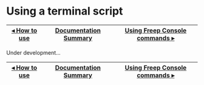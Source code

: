 # Using a terminal script

[◂ How to use](01-how-it-works.md) | [Documentation Summary](index.md) | [Using Freep Console commands ▸](03-using-commands-freep-console.md)
-- | -- | --

Under development...

[◂ How to use](01-how-it-works.md) | [Documentation Summary](index.md) | [Using Freep Console commands ▸](03-using-commands-freep-console.md)
-- | -- | --
